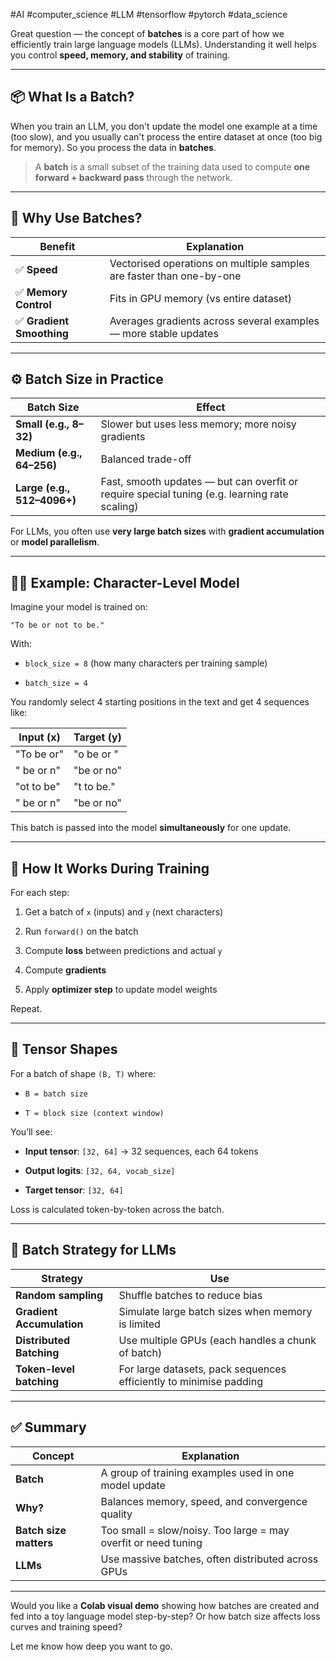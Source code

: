 #AI #computer_science #LLM #tensorflow #pytorch #data_science 

Great question — the concept of **batches** is a core part of how we efficiently train large language models (LLMs). Understanding it well helps you control **speed, memory, and stability** of training.

---

## 📦 What Is a Batch?

When you train an LLM, you don't update the model one example at a time (too slow), and you usually can't process the entire dataset at once (too big for memory). So you process the data in **batches**.

> A **batch** is a small subset of the training data used to compute **one forward + backward pass** through the network.

---

## 🧠 Why Use Batches?

|Benefit|Explanation|
|---|---|
|✅ **Speed**|Vectorised operations on multiple samples are faster than one-by-one|
|✅ **Memory Control**|Fits in GPU memory (vs entire dataset)|
|✅ **Gradient Smoothing**|Averages gradients across several examples — more stable updates|

---

## ⚙️ Batch Size in Practice

|Batch Size|Effect|
|---|---|
|**Small (e.g., 8–32)**|Slower but uses less memory; more noisy gradients|
|**Medium (e.g., 64–256)**|Balanced trade-off|
|**Large (e.g., 512–4096+)**|Fast, smooth updates — but can overfit or require special tuning (e.g. learning rate scaling)|

For LLMs, you often use **very large batch sizes** with **gradient accumulation** or **model parallelism**.

---

## 👨‍🏫 Example: Character-Level Model

Imagine your model is trained on:

```
"To be or not to be."
```

With:

- `block_size = 8` (how many characters per training sample)
    
- `batch_size = 4`
    

You randomly select 4 starting positions in the text and get 4 sequences like:

|Input (x)|Target (y)|
|---|---|
|"To be or"|"o be or "|
|" be or n"|"be or no"|
|"ot to be"|"t to be."|
|" be or n"|"be or no"|

This batch is passed into the model **simultaneously** for one update.

---

## 🔄 How It Works During Training

For each step:

1. Get a batch of `x` (inputs) and `y` (next characters)
    
2. Run `forward()` on the batch
    
3. Compute **loss** between predictions and actual `y`
    
4. Compute **gradients**
    
5. Apply **optimizer step** to update model weights
    

Repeat.

---

## 🔢 Tensor Shapes

For a batch of shape `(B, T)` where:

- `B = batch size`
    
- `T = block size (context window)`
    

You’ll see:

- **Input tensor**: `[32, 64]` → 32 sequences, each 64 tokens
    
- **Output logits**: `[32, 64, vocab_size]`
    
- **Target tensor**: `[32, 64]`
    

Loss is calculated token-by-token across the batch.

---

## 🧪 Batch Strategy for LLMs

|Strategy|Use|
|---|---|
|**Random sampling**|Shuffle batches to reduce bias|
|**Gradient Accumulation**|Simulate large batch sizes when memory is limited|
|**Distributed Batching**|Use multiple GPUs (each handles a chunk of batch)|
|**Token-level batching**|For large datasets, pack sequences efficiently to minimise padding|

---

## ✅ Summary

|Concept|Explanation|
|---|---|
|**Batch**|A group of training examples used in one model update|
|**Why?**|Balances memory, speed, and convergence quality|
|**Batch size matters**|Too small = slow/noisy. Too large = may overfit or need tuning|
|**LLMs**|Use massive batches, often distributed across GPUs|

---

Would you like a **Colab visual demo** showing how batches are created and fed into a toy language model step-by-step? Or how batch size affects loss curves and training speed?

Let me know how deep you want to go.